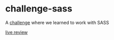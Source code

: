 # challenge-sass

A [challenge](challenge.md) where we learned to work with SASS

[live review](https://xandervdh.github.io/challenge-sass/example.html)
